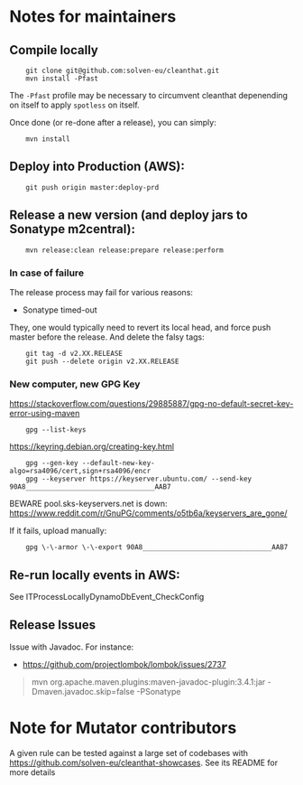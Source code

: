 # Notes for maintainers

## Compile locally

        git clone git@github.com:solven-eu/cleanthat.git
        mvn install -Pfast

The `-Pfast` profile may be necessary to circumvent cleanthat depenending on itself to apply `spotless` on itself.

Once done (or re-done after a release), you can simply:

        mvn install

## Deploy into Production (AWS):

        git push origin master:deploy-prd

## Release a new version (and deploy jars to Sonatype m2central):

        mvn release:clean release:prepare release:perform

### In case of failure

The release process may fail for various reasons:

- Sonatype timed-out

They, one would typically need to revert its local head, and force push master before the release. And delete the falsy tags:

        git tag -d v2.XX.RELEASE
        git push --delete origin v2.XX.RELEASE

### New computer, new GPG Key

https://stackoverflow.com/questions/29885887/gpg-no-default-secret-key-error-using-maven

        gpg --list-keys

https://keyring.debian.org/creating-key.html

        gpg --gen-key --default-new-key-algo=rsa4096/cert,sign+rsa4096/encr
        gpg --keyserver https://keyserver.ubuntu.com/ --send-key 90A8________________________________AAB7

BEWARE pool.sks-keyservers.net is down: https://www.reddit.com/r/GnuPG/comments/o5tb6a/keyservers_are_gone/

If it fails, upload manually:

        gpg \-\-armor \-\-export 90A8________________________________AAB7

## Re-run locally events in AWS:

See ITProcessLocallyDynamoDbEvent_CheckConfig

## Release Issues

Issue with Javadoc. For instance:

- https://github.com/projectlombok/lombok/issues/2737

> mvn org.apache.maven.plugins:maven-javadoc-plugin:3.4.1:jar -Dmaven.javadoc.skip=false -PSonatype

# Note for Mutator contributors

A given rule can be tested against a large set of codebases with https://github.com/solven-eu/cleanthat-showcases. See its README for more details
